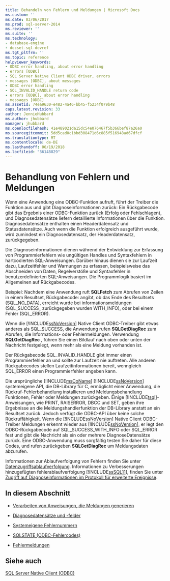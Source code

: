 ```yaml
---
title: Behandeln von Fehlern und Meldungen | Microsoft Docs
ms.custom: ''
ms.date: 03/06/2017
ms.prod: sql-server-2014
ms.reviewer: ''
ms.suite: ''
ms.technology:
- database-engine
- docset-sql-devref
ms.tgt_pltfrm: ''
ms.topic: reference
helpviewer_keywords:
- ODBC error handling, about error handling
- errors [ODBC]
- SQL Server Native Client ODBC driver, errors
- messages [ODBC], about messages
- ODBC error handling
- SQL_INVALID_HANDLE return code
- errors [ODBC], about error handling
- messages [ODBC]
ms.assetid: 74ea9630-e482-4a46-bb45-f5234f079b48
caps.latest.revision: 33
author: JennieHubbard
ms.author: jhubbard
manager: jhubbard
ms.openlocfilehash: 41e489021da15dc54e076467f5b366bef87a26a0
ms.sourcegitcommit: 5dd5cad0c1bbd308471d6c885f516948ad67dfcf
ms.translationtype: MT
ms.contentlocale: de-DE
ms.lasthandoff: 06/19/2018
ms.locfileid: "36148829"
---
```

# <a name="handling-errors-and-messages"></a>Behandlung von Fehlern und Meldungen
  Wenn eine Anwendung eine ODBC-Funktion aufruft, führt der Treiber die Funktion aus und gibt Diagnoseinformationen zurück: Ein Rückgabecode gibt das Ergebnis einer ODBC-Funktion zurück (Erfolg oder Fehlschlagen), und Diagnosedatensätze liefern detaillierte Informationen über die Funktion. Diagnosedatensätze enthalten einen Headerdatensatz und Statusdatensätze. Auch wenn die Funktion erfolgreich ausgeführt wurde, wird zumindest ein Diagnosedatensatz, der Headerdatensatz, zurückgegeben.  
  
 Die Diagnoseinformationen dienen während der Entwicklung zur Erfassung von Programmierfehlern wie ungültigen Handles und Syntaxfehlern in hartcodierten SQL-Anweisungen. Darüber hinaus dienen sie zur Laufzeit dazu, Laufzeitfehler und Warnungen zu erfassen, beispielsweise das Abschneiden von Daten, Regelverstöße und Syntaxfehler in benutzerdefinierten SQL-Anweisungen. Die Programmlogik basiert im Allgemeinen auf Rückgabecodes.  
  
 Beispiel: Nachdem eine Anwendung ruft **SQLFetch** zum Abrufen von Zeilen in einem Resultset, Rückgabecode: angibt, ob das Ende des Resultsets (SQL_NO_DATA), erreicht wurde bei informationsmeldungen (SQL_SUCCESS_ zurückgegeben wurden WITH_INFO), oder bei einem Fehler (SQL_ERROR).  
  
 Wenn die [!INCLUDE[ssNoVersion](../../includes/ssnoversion-md.md)] Native Client ODBC-Treiber gibt etwas anderes als SQL_SUCCESS, die Anwendung rufen **SQLGetDiagRec** zum Abrufen, die Informations- oder Fehlermeldungen. Verwendung **SQLGetDiagRec** , führen Sie einen Bildlauf nach oben oder unten der Nachricht festgelegt, wenn mehr als eine Meldung vorhanden ist.  
  
 Der Rückgabecode SQL_INVALID_HANDLE gibt immer einen Programmierfehler an und sollte zur Laufzeit nie auftreten. Alle anderen Rückgabecodes stellen Laufzeitinformationen bereit, wenngleich SQL_ERROR einen Programmierfehler angeben kann.  
  
 Die ursprüngliche [!INCLUDE[msCoName](../../includes/msconame-md.md)] [!INCLUDE[ssNoVersion](../../includes/ssnoversion-md.md)] systemeigene API, die DB-Library für C, ermöglicht einer Anwendung, die Rückruf-Fehlerbehandlung installieren und Meldungsbehandlung Funktionen, Fehler oder Meldungen zurückgeben. Einige [!INCLUDE[tsql](../../includes/tsql-md.md)]-Anweisungen, wie PRINT, RAISERROR, DBCC und SET, geben ihre Ergebnisse an die Meldungshandlerfunktion der DB-Library anstatt an ein Resultset zurück. Jedoch verfügt die ODBC-API über keine solche Rückruffähigkeit. Wenn die [!INCLUDE[ssNoVersion](../../includes/ssnoversion-md.md)] Native Client ODBC-Treiber Meldungen erkennt wieder aus [!INCLUDE[ssNoVersion](../../includes/ssnoversion-md.md)], er legt den ODBC-Rückgabecode auf SQL_SUCCESS_WITH_INFO oder SQL_ERROR fest und gibt die Nachricht als ein oder mehrere DiagnoseDatensätze zurück. Eine ODBC-Anwendung muss sorgfältig testen Sie daher für diese Codes, und rufen zurückgeben **SQLGetDiagRec** um Meldungsdaten abzurufen.  
  
 Informationen zur Ablaufverfolgung von Fehlern finden Sie unter [Datenzugriffsablaufverfolgung](http://go.microsoft.com/fwlink/?LinkId=125805). Informationen zu Verbesserungen hinzugefügten fehlerablaufverfolgung [!INCLUDE[ssSQL11](../../includes/sssql11-md.md)], finden Sie unter [Zugriff auf Diagnoseinformationen im Protokoll für erweiterte Ereignisse](../native-client/features/accessing-diagnostic-information-in-the-extended-events-log.md).  
  
## <a name="in-this-section"></a>In diesem Abschnitt  
  
-   [Verarbeiten von Anweisungen, die Meldungen generieren](processing-statements-that-generate-messages.md)  
  
-   [Diagnosedatensätze und -felder](diagnostic-records-and-fields.md)  
  
-   [Systemeigene Fehlernummern](native-error-numbers.md)  
  
-   [SQLSTATE &#40;ODBC-Fehlercodes&#41;](sqlstate-odbc-error-codes.md)  
  
-   [Fehlermeldungen](error-messages.md)  
  
## <a name="see-also"></a>Siehe auch  
 [SQL Server Native Client &#40;ODBC&#41;](../native-client/odbc/sql-server-native-client-odbc.md)  
  
  